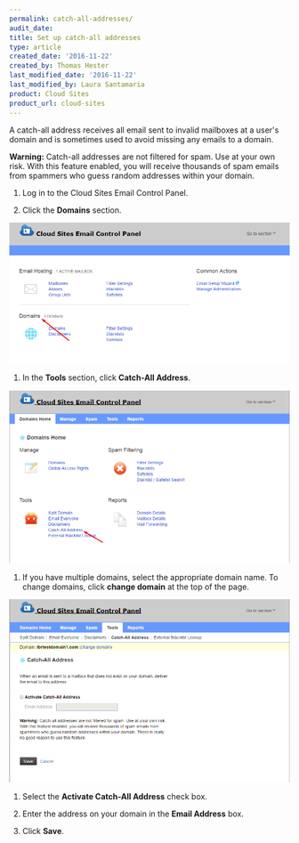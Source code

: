 ```yaml
---
permalink: catch-all-addresses/
audit_date:
title: Set up catch-all addresses
type: article
created_date: '2016-11-22'
created_by: Thomas Hester
last_modified_date: '2016-11-22'
last_modified_by: Laura Santamaria
product: Cloud Sites
product_url: cloud-sites
---
```


A catch-all address receives all email sent to invalid mailboxes at a user's domain and is sometimes used to avoid missing any emails to a domain.

**Warning:** Catch-all addresses are not filtered for spam. Use at your own risk. With this feature enabled, you will receive thousands of spam emails from spammers who guess random addresses within your domain.

1. Log in to the Cloud Sites Email Control Panel.

1. Click the **Domains** section.

  ![Domains section of the Cloud Sites Email Control Panel](_assets/img/cloud-sites/catch-all-addresses/catchall1.png)

1. In the **Tools** section, click **Catch-All Address**.

  ![Catch-All Address link in the Tools section of the Domains panel of the Cloud Sites Email Control Panel](_assets/img/cloud-sites/catch-all-addresses/catchall2.png)

1. If you have multiple domains, select the appropriate domain name. To change domains, click **change domain** at the top of the page.

  ![The Catch-All Address tool panel](_assets/img/cloud-sites/catch-all-addresses/catchall3.png)

1. Select the **Activate Catch-All Address** check box.

1. Enter the address on your domain in the **Email Address** box.

1. Click **Save**.
